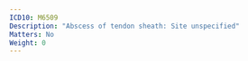 ```yaml
---
ICD10: M6509
Description: "Abscess of tendon sheath: Site unspecified"
Matters: No
Weight: 0
---
```

